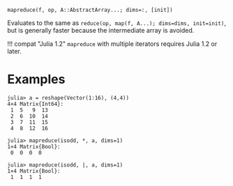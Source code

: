 ```
mapreduce(f, op, A::AbstractArray...; dims=:, [init])
```

Evaluates to the same as `reduce(op, map(f, A...); dims=dims, init=init)`, but is generally faster because the intermediate array is avoided.

!!! compat "Julia 1.2"
    `mapreduce` with multiple iterators requires Julia 1.2 or later.


# Examples

```jldoctest
julia> a = reshape(Vector(1:16), (4,4))
4×4 Matrix{Int64}:
 1  5   9  13
 2  6  10  14
 3  7  11  15
 4  8  12  16

julia> mapreduce(isodd, *, a, dims=1)
1×4 Matrix{Bool}:
 0  0  0  0

julia> mapreduce(isodd, |, a, dims=1)
1×4 Matrix{Bool}:
 1  1  1  1
```
